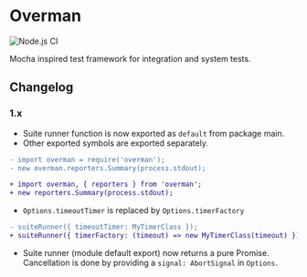 # Overman

![Node.js CI](https://github.com/per-gron/overman/workflows/Node.js%20CI/badge.svg)

Mocha inspired test framework for integration and system tests.

## Changelog

### 1.x

- Suite runner function is now exported as `default` from package main.
- Other exported symbols are exported separately.

```diff
- import overman = require('overman');
- new overman.reporters.Summary(process.stdout);

+ import overman, { reporters } from 'overman';
+ new reporters.Summary(process.stdout);
```

- `Options.timeoutTimer` is replaced by `Options.timerFactory`

```diff
- suiteRunner({ timeoutTimer: MyTimerClass });
+ suiteRunner({ timerFactory: (timeout) => new MyTimerClass(timeout) });
```

- Suite runner (module default export) now returns a pure Promise. Cancellation is done by providing a `signal: AbortSignal` in `Options`.
